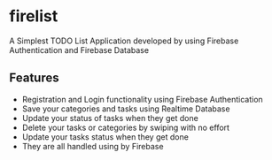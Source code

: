 # firelist

A Simplest TODO List Application developed by using Firebase Authentication and Firebase Database

## Features 

* Registration and Login functionality using Firebase Authentication
* Save your categories and tasks using Realtime Database
* Update your status of tasks when they get done
* Delete your tasks or categories by swiping with no effort
* Update your tasks status when they get done
* They are all handled using by Firebase
